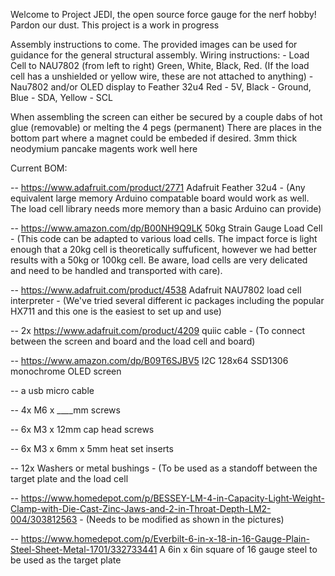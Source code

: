 Welcome to Project JEDI, the open source force gauge for the nerf hobby!
Pardon our dust. This project is a work in progress


Assembly instructions to come. 
The provided images can be used for guidance for the general structural assembly. 
Wiring instructions: - Load Cell to NAU7802 (from left to right) Green, White, Black, Red. (If the load cell has a unshielded or yellow wire, these are not attached to anything) - Nau7802 and/or OLED display to Feather 32u4 Red - 5V, Black - Ground, Blue - SDA, Yellow - SCL


When assembling the screen can either be secured by a couple dabs of hot glue (removable) or melting the 4 pegs (permanent) 
There are places in the bottom part where a magnet could be embeded if desired. 3mm thick neodymium pancake magents work well here 



Current BOM:

-- https://www.adafruit.com/product/2771  Adafruit Feather 32u4 - (Any equivalent large memory Arduino compatable board would work as well. The load cell library needs more memory than a basic Arduino can provide)

-- https://www.amazon.com/dp/B00NH9Q9LK 50kg  Strain Gauge Load Cell - (This code can be adapted to various load cells. The impact force is light enough that a 20kg cell is theoretically suffuficent, however we had better results with a 50kg or 100kg cell. Be aware, load cells are very delicated and need to be handled and transported with care). 

-- https://www.adafruit.com/product/4538 Adafruit NAU7802 load cell interpreter - (We've tried several different ic packages including the popular HX711 and this one is the easiest to set up and use)

-- 2x https://www.adafruit.com/product/4209 quiic cable  - (To connect between the screen and board and the load cell and board) 

-- https://www.amazon.com/dp/B09T6SJBV5 I2C 128x64 SSD1306 monochrome OLED screen 

-- a usb micro cable 

-- 4x M6 x ____mm screws 

-- 6x M3 x 12mm cap head screws 

-- 6x M3 x 6mm x 5mm heat set inserts 

-- 12x Washers or metal bushings - (To be used as a standoff between the target plate and the load cell 

-- https://www.homedepot.com/p/BESSEY-LM-4-in-Capacity-Light-Weight-Clamp-with-Die-Cast-Zinc-Jaws-and-2-in-Throat-Depth-LM2-004/303812563 - (Needs to be modified as shown in the pictures) 

-- https://www.homedepot.com/p/Everbilt-6-in-x-18-in-16-Gauge-Plain-Steel-Sheet-Metal-1701/332733441 A 6in x 6in square of 16 gauge steel to be used as the  target plate 



